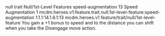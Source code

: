 <ability>
  <metadata>
    <class>null</class>
    <feature_type>trait</feature_type>
    <file_dpath>Null/1st-Level Features</file_dpath>
    <item_id>speed-augmentation</item_id>
    <item_index>13</item_index>
    <item_name>Speed Augmentation</item_name>
    <level>1</level>
    <scc>mcdm.heroes.v1:feature.trait.null.1st-level-feature:speed-augmentation</scc>
    <scdc>1.1.1:14.1.6.1:13</scdc>
    <source>mcdm.heroes.v1</source>
    <type>feature/trait/null/1st-level-feature</type>
  </metadata>
  <effects>
    <effect type="mundane">You gain a +1 bonus to speed and to the distance you can shift when you take the Disengage move action.</effect>
  </effects>
</ability>
